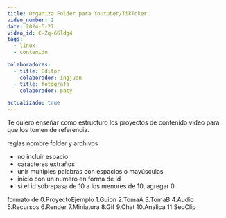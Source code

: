 ```yaml
---
title: Organiza Folder para Youtuber/TikToker
video_number: 2
date: 2024-6-27
video_id: C-Zq-66ldg4
tags:
  - linux
  - contenido

colaboradores:
  - title: Editor
    colaborador: ingjuan
  - title: fotógrafa
    colaborador: paty

actualizado: true
---
```


Te quiero enseñar como estructuro los proyectos de contenido video para que los tomen de referencia.

reglas nombre folder y archivos
- no incluir espacio
- caracteres extraños
- unir multiples palabras con espacios o mayúsculas
- inicio con un numero en forma de id
- si el id sobrepasa de 10 a los menores de 10, agregar 0

formato de 0.ProyectoEjemplo
1.Guion
2.TomaA
3.TomaB
4.Audio
5.Recursos
6.Render
7.Miniatura
8.Gif
9.Chat
10.Analica
11.SeoClip
